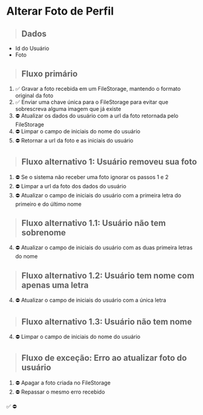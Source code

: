 # Alterar Foto de Perfil

> ## Dados
* Id do Usuário
* Foto

> ## Fluxo primário
1. ✅ Gravar a foto recebida em um FileStorage, mantendo o formato original da foto
2. ✅ Enviar uma chave única para o FileStorage para evitar que sobrescreva alguma imagem que já existe
3. ⛔ Atualizar os dados do usuário com a url da foto retornada pelo FileStorage
4. ⛔ Limpar o campo de iniciais do nome do usuário
5. ⛔ Retornar a url da foto e as iniciais do usuário

> ## Fluxo alternativo 1: Usuário removeu sua foto
1. ⛔ Se o sistema não receber uma foto ignorar os passos 1 e 2
3. ⛔ Limpar a url da foto dos dados do usuário
4. ⛔ Atualizar o campo de iniciais do usuário com a primeira letra do primeiro e do último nome

> ## Fluxo alternativo 1.1: Usuário não tem sobrenome
4. ⛔ Atualizar o campo de iniciais do usuário com as duas primeira letras do nome

> ## Fluxo alternativo 1.2: Usuário tem nome com apenas uma letra
4. ⛔ Atualizar o campo de iniciais do usuário com a única letra

> ## Fluxo alternativo 1.3: Usuário não tem nome
4. ⛔ Limpar o campo de iniciais do nome do usuário

> ## Fluxo de exceção: Erro ao atualizar foto do usuário
1. ⛔ Apagar a foto criada no FileStorage
2. ⛔ Repassar o mesmo erro recebido

✅
⛔